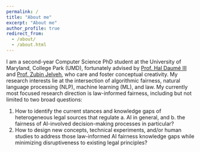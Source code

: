 ```yaml
---
permalink: /
title: "About me"
excerpt: "About me"
author_profile: true
redirect_from: 
  - /about/
  - /about.html
---
```


I am a second-year Computer Science PhD student at the University of Maryland, College Park (UMD), fortunately advised by [Prof. Hal Daumé III](http://users.umiacs.umd.edu/~hal/) and [Prof. Zubin Jelveh](https://zjelveh.github.io/), who care and foster conceptual creativity. My research interests lie at the intersection of algorithmic fairness, natural language processing (NLP), machine learning (ML), and law. My currently most focused research direction is law-informed fairness, including but not limited to two broad questions:
1. How to identify the current stances and knowledge gaps of heterogeneous legal sources that regulate a. AI in general, and b. the fairness of AI-involved decision-making processes in particular?
2. How to design new concepts, technical experiments, and/or human studies to address those law-informed AI fairness knowledge gaps while minimizing disruptiveness to existing legal principles?
 